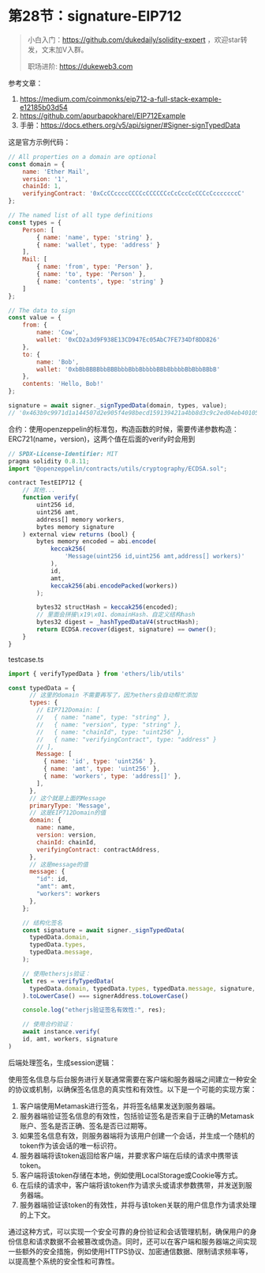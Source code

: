 # 第28节：signature-EIP712

> 小白入门：https://github.com/dukedaily/solidity-expert ，欢迎star转发，文末加V入群。
>
> 职场进阶: https://dukeweb3.com



参考文章：

1. https://medium.com/coinmonks/eip712-a-full-stack-example-e12185b03d54
2. https://github.com/apurbapokharel/EIP712Example
3. 手册：https://docs.ethers.org/v5/api/signer/#Signer-signTypedData

这是官方示例代码：

```js
// All properties on a domain are optional
const domain = {
    name: 'Ether Mail',
    version: '1',
    chainId: 1,
    verifyingContract: '0xCcCCccccCCCCcCCCCCCcCcCccCcCCCcCcccccccC'
};

// The named list of all type definitions
const types = {
    Person: [
        { name: 'name', type: 'string' },
        { name: 'wallet', type: 'address' }
    ],
    Mail: [
        { name: 'from', type: 'Person' },
        { name: 'to', type: 'Person' },
        { name: 'contents', type: 'string' }
    ]
};

// The data to sign
const value = {
    from: {
        name: 'Cow',
        wallet: '0xCD2a3d9F938E13CD947Ec05AbC7FE734Df8DD826'
    },
    to: {
        name: 'Bob',
        wallet: '0xbBbBBBBbbBBBbbbBbbBbbbbBBbBbbbbBbBbbBBbB'
    },
    contents: 'Hello, Bob!'
};

signature = await signer._signTypedData(domain, types, value);
// '0x463b9c9971d1a144507d2e905f4e98becd159139421a4bb8d3c9c2ed04eb401057dd0698d504fd6ca48829a3c8a7a98c1c961eae617096cb54264bbdd082e13d1c'

```



合约：使用openzeppelin的标准包，构造函数的时候，需要传递参数构造：ERC721(name，version)，这两个值在后面的verify时会用到

```js
// SPDX-License-Identifier: MIT
pragma solidity 0.8.11;
import "@openzeppelin/contracts/utils/cryptography/ECDSA.sol";

contract TestEIP712 {
    // 其他...
    function verify(
        uint256 id,
        uint256 amt,
        address[] memory workers,
        bytes memory signature
    ) external view returns (bool) {
        bytes memory encoded = abi.encode(
            keccak256(
                'Message(uint256 id,uint256 amt,address[] workers)'
            ),
            id,
            amt,
            keccak256(abi.encodePacked(workers))
        );

        bytes32 structHash = keccak256(encoded);
      	// 里面会拼接\x19\x01、domainHash、自定义结构hash
        bytes32 digest = _hashTypedDataV4(structHash);
        return ECDSA.recover(digest, signature) == owner();
    }
}
```

testcase.ts

```js
import { verifyTypedData } from 'ethers/lib/utils'

const typedData = {
      // 这里的domain 不需要再写了，因为ethers会自动帮忙添加
      types: {
        // EIP712Domain: [
        //   { name: "name", type: "string" },
        //   { name: "version", type: "string" },
        //   { name: "chainId", type: "uint256" },
        //   { name: "verifyingContract", type: "address" }
        // ],
        Message: [
          { name: 'id', type: 'uint256' },
          { name: 'amt', type: 'uint256' },
          { name: 'workers', type: 'address[]' },
        ],
      },
      // 这个就是上面的Message
      primaryType: 'Message',
      // 这是EIP712Domain的值
      domain: {
        name: name,
        version: version,
        chainId: chainId,
        verifyingContract: contractAddress,
      },
      // 这是message的值
      message: {
        "id": id,
        "amt": amt,
        "workers": workers
      },
    };

    // 结构化签名
    const signature = await signer._signTypedData(
      typedData.domain,
      typedData.types,
      typedData.message,
    );

    // 使用ethersjs验证：
    let res = verifyTypedData(
      typedData.domain, typedData.types, typedData.message, signature,
    ).toLowerCase() === signerAddress.toLowerCase()

    console.log("etherjs验证签名有效性:", res);

    // 使用合约验证：
    await instance.verify(
    id, amt, workers, signature
)
```



后端处理签名，生成session逻辑：

使用签名信息与后台服务进行关联通常需要在客户端和服务器端之间建立一种安全的协议或机制，以确保签名信息的真实性和有效性。以下是一个可能的实现方案：

1. 客户端使用Metamask进行签名，并将签名结果发送到服务器端。
2. 服务器端验证签名信息的有效性，包括验证签名是否来自于正确的Metamask账户、签名是否正确、签名是否已过期等。
3. 如果签名信息有效，则服务器端将为该用户创建一个会话，并生成一个随机的token作为该会话的唯一标识符。
4. 服务器端将该token返回给客户端，并要求客户端在后续的请求中携带该token。
5. 客户端将该token存储在本地，例如使用LocalStorage或Cookie等方式。
6. 在后续的请求中，客户端将该token作为请求头或请求参数携带，并发送到服务器端。
7. 服务器端验证该token的有效性，并将与该token关联的用户信息作为请求处理的上下文。

通过这种方式，可以实现一个安全可靠的身份验证和会话管理机制，确保用户的身份信息和请求数据不会被篡改或伪造。同时，还可以在客户端和服务器端之间实现一些额外的安全措施，例如使用HTTPS协议、加密通信数据、限制请求频率等，以提高整个系统的安全性和可靠性。
